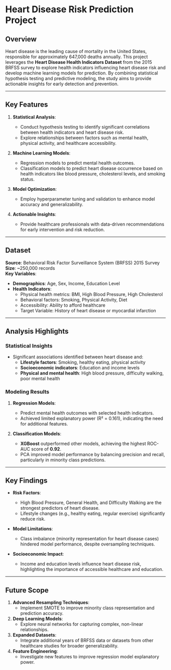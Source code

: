 # Heart Disease Risk Prediction Project

## **Overview**

Heart disease is the leading cause of mortality in the United States, responsible for approximately 647,000 deaths annually. This project leverages the **Heart Disease Health Indicators Dataset** from the 2015 BRFSS survey to explore health indicators influencing heart disease risk and develop machine learning models for prediction. By combining statistical hypothesis testing and predictive modeling, the study aims to provide actionable insights for early detection and prevention.

---

## **Key Features**
1. **Statistical Analysis**:
   - Conduct hypothesis testing to identify significant correlations between health indicators and heart disease risk.
   - Explore relationships between factors such as mental health, physical activity, and healthcare accessibility.
   
2. **Machine Learning Models**:
   - Regression models to predict mental health outcomes.
   - Classification models to predict heart disease occurrence based on health indicators like blood pressure, cholesterol levels, and smoking status.
   
3. **Model Optimization**:
   - Employ hyperparameter tuning and validation to enhance model accuracy and generalizability.

4. **Actionable Insights**:
   - Provide healthcare professionals with data-driven recommendations for early intervention and risk reduction.

---

## **Dataset**

**Source**: Behavioral Risk Factor Surveillance System (BRFSS) 2015 Survey  
**Size**: ~250,000 records  
**Key Variables**:
- **Demographics**: Age, Sex, Income, Education Level
- **Health Indicators**: 
  - Physical health metrics: BMI, High Blood Pressure, High Cholesterol
  - Behavioral factors: Smoking, Physical Activity, Diet
  - Accessibility: Ability to afford healthcare
  - Target Variable: History of heart disease or myocardial infarction

---

## **Analysis Highlights**

### **Statistical Insights**
- Significant associations identified between heart disease and:
  - **Lifestyle factors**: Smoking, healthy eating, physical activity
  - **Socioeconomic indicators**: Education and income levels
  - **Physical and mental health**: High blood pressure, difficulty walking, poor mental health

### **Modeling Results**
1. **Regression Models**:
   - Predict mental health outcomes with selected health indicators.
   - Achieved limited explanatory power (R² = 0.161), indicating the need for additional features.

2. **Classification Models**:
   - **XGBoost** outperformed other models, achieving the highest ROC-AUC score of **0.92**.
   - PCA improved model performance by balancing precision and recall, particularly in minority class predictions.

---

## **Key Findings**
- **Risk Factors**:
  - High Blood Pressure, General Health, and Difficulty Walking are the strongest predictors of heart disease.
  - Lifestyle changes (e.g., healthy eating, regular exercise) significantly reduce risk.

- **Model Limitations**:
  - Class imbalance (minority representation for heart disease cases) hindered model performance, despite oversampling techniques.

- **Socioeconomic Impact**:
  - Income and education levels influence heart disease risk, highlighting the importance of accessible healthcare and education.

---

## **Future Scope**
1. **Advanced Resampling Techniques**:
   - Implement SMOTE to improve minority class representation and prediction accuracy.
2. **Deep Learning Models**:
   - Explore neural networks for capturing complex, non-linear relationships.
3. **Expanded Datasets**:
   - Integrate additional years of BRFSS data or datasets from other healthcare studies for broader generalizability.
4. **Feature Engineering**:
   - Investigate new features to improve regression model explanatory power.

